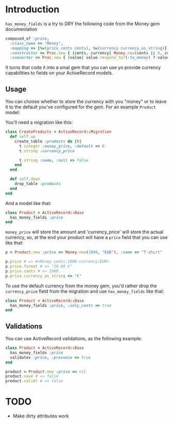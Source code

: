 # Introduction

`has_money_fields` is a try to DRY the following code from the Money gem
documentation

```ruby
composed_of :price,
  :class_name => "Money",
  :mapping => [%w(price_cents cents), %w(currency currency_as_string)],
  :constructor => Proc.new { |cents, currency| Money.new(cents || 0, currency || Money.default_currency) },
  :converter => Proc.new { |value| value.respond_to?(:to_money) ? value.to_money : raise(ArgumentError, "Can't convert #{value.class} to Money") }
```

It turns that code it into a smal gem that  you can use yo provide currency
capabilities to fields on your ActiveRecord models.

##  Usage

You can choose whether to store the currency with you "money" or to leave it to
the default you've configured for the gem. For an example `Product` model:

You'll need a migration like this:

```ruby
class CreateProducts < ActiveRecord::Migration
  def self.up
    create_table :products do |t|
      t.integer :money_price, :default => 0
      t.string :currency_price

      t.string :name, :null => false
    end
  end

  def self.down
    drop_table :products
  end
end
```

And a model like that:

```ruby
class Product < ActiveRecord::Base
  has_money_fields :price
end
```

`money_price` will store the amount and 'currency_price' will store the actual
currency, so, at the end your product will have a `price` field that you can
use like that:

```ruby
p = Product.new :price => Money.new(1000, "EUR"), :name => "T-shirt"

p.price # => #<Money cents:1000 currency:EUR>
p.price.format # => "10.00 €"
p.price.cents # => 1000
p.price.currency_as_string => "€"
```

To use the default currency from the money gem, you'd rather drop the
`currency_price` field from the migration and use `has_money_fields` like that:

```ruby
class Product < ActiveRecord::Base
  has_money_fields :price, :only_cents => true
end
```

## Validations

You can use ActiveRecord validations, as the following example:

```ruby
class Product < ActiveRecord::Base
  has_money_fields :price
  validates :price, :presence => true
end

product = Product.new :price => nil
product.save # => false
product.valid? # => false
```

# TODO

 * Make dirty attributes work
